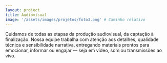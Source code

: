 ```yaml
---
layout: project
title: Audiovisual
image: '/assets/images/projetos/foto3.png' # Caminho relativo
---
```

Cuidamos de todas as etapas da produção audiovisual, da captação à finalização. Nossa equipe trabalha com atenção aos detalhes, qualidade técnica e sensibilidade narrativa, entregando materiais prontos para emocionar, informar ou engajar — seja em vídeo, som ou transmissões ao vivo.

